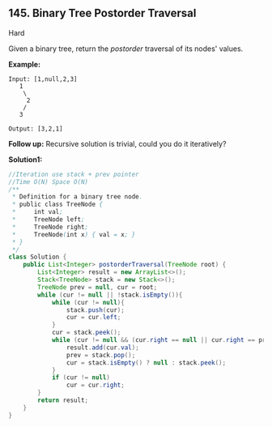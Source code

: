 ## 145. Binary Tree Postorder Traversal

Hard

Given a binary tree, return the *postorder* traversal of its nodes' values.

**Example:**

```
Input: [1,null,2,3]
   1
    \
     2
    /
   3

Output: [3,2,1]
```

**Follow up:** Recursive solution is trivial, could you do it iteratively?

**Solution1:**

```java
//Iteration use stack + prev pointer
//Time O(N) Space O(N)
/**
 * Definition for a binary tree node.
 * public class TreeNode {
 *     int val;
 *     TreeNode left;
 *     TreeNode right;
 *     TreeNode(int x) { val = x; }
 * }
 */
class Solution {
    public List<Integer> postorderTraversal(TreeNode root) {
        List<Integer> result = new ArrayList<>();
        Stack<TreeNode> stack = new Stack<>();
        TreeNode prev = null, cur = root;
        while (cur != null || !stack.isEmpty()){
            while (cur != null){
                stack.push(cur);
                cur = cur.left;
            }
            cur = stack.peek();
            while (cur != null && (cur.right == null || cur.right == prev)){
                result.add(cur.val);
                prev = stack.pop();
                cur = stack.isEmpty() ? null : stack.peek();
            }
            if (cur != null)
                cur = cur.right;
        }
        return result;
    }
}
```

